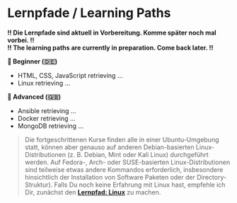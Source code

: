 # Lernpfade / Learning Paths

**!! Die Lernpfade sind aktuell in Vorbereitung. Komme später noch mal vorbei. !!** <br>
**!! The learning paths are currently in preparation. Come back later. !!**

**🐥 Beginner (🇩🇪)**
- HTML, CSS, JavaScript retrieving ...
- Linux retrieving ...

**🦅 Advanced (🇬🇧)**
- Ansible retrieving ...
- Docker retrieving ...
- MongoDB retrieving ...

> Die fortgeschrittenen Kurse finden alle in einer Ubuntu-Umgebung statt, können aber genauso auf anderen Debian-basierten Linux-Distributionen (z. B. Debian, Mint oder Kali Linux) durchgeführt werden. Auf Fedora-, Arch- oder SUSE-basierten Linux-Distributionen sind teilweise etwas andere Kommandos erforderlich, insbesondere hinsichtlich der Installation von Software Paketen oder der Directory-Struktur). Falls Du noch keine Erfahrung mit Linux hast, empfehle ich Dir, zunächst den [**Lernpfad: Linux**](https://github.com/tims-computer-academy/linux) zu machen.<br>
